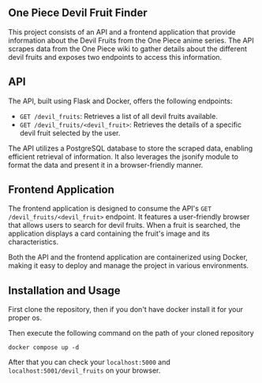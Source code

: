 ## One Piece Devil Fruit Finder

This project consists of an API and a frontend application that provide information about the Devil Fruits from the One Piece anime series. The API scrapes data from the One Piece wiki to gather details about the different devil fruits and exposes two endpoints to access this information.

## API

The API, built using Flask and Docker, offers the following endpoints:

- `GET /devil_fruits`: Retrieves a list of all devil fruits available.
- `GET /devil_fruits/<devil_fruit>`: Retrieves the details of a specific devil fruit selected by the user.

The API utilizes a PostgreSQL database to store the scraped data, enabling efficient retrieval of information. It also leverages the jsonify module to format the data and present it in a browser-friendly manner.

## Frontend Application

The frontend application is designed to consume the API's `GET /devil_fruits/<devil_fruit>` endpoint. It features a user-friendly browser that allows users to search for devil fruits. When a fruit is searched, the application displays a card containing the fruit's image and its characteristics.

Both the API and the frontend application are containerized using Docker, making it easy to deploy and manage the project in various environments.

## Installation and Usage

First clone the repository, then if you don't have docker install it for your proper os.

Then execute the following command on the path of your cloned repository 
````commandline
docker compose up -d
````

After that you can check your `localhost:5000` and `localhost:5001/devil_fruits` on your browser.